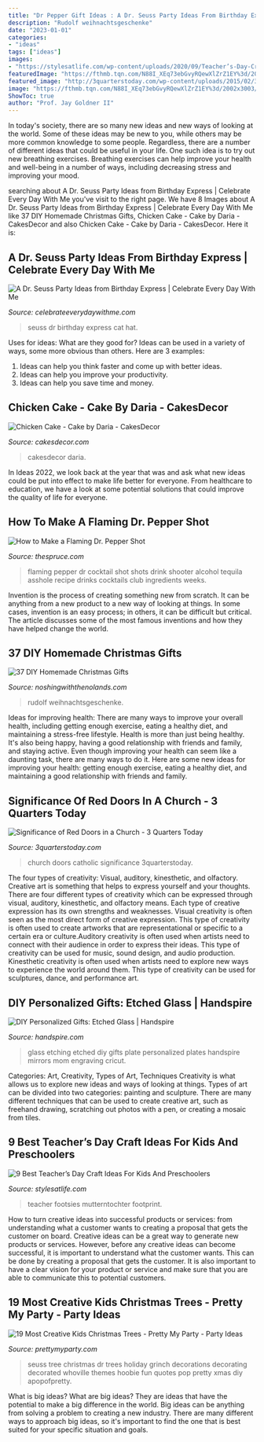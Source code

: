 ```yaml
---
title: "Dr Pepper Gift Ideas : A Dr. Seuss Party Ideas From Birthday Express"
description: "Rudolf weihnachtsgeschenke"
date: "2023-01-01"
categories:
- "ideas"
tags: ["ideas"]
images:
- "https://stylesatlife.com/wp-content/uploads/2020/09/Teacher’s-Day-Craft-Ideas-for-Kids.jpg"
featuredImage: "https://fthmb.tqn.com/N88I_XEq73ebGvyRQewXlZrZ1EY%3d/2002x3003/filters:fill(auto%2c1)/FlaminDrPepperShot-Dollarphotoclub_20947763-59a4321baf5d3a00112b9121.jpg"
featured_image: "http://3quarterstoday.com/wp-content/uploads/2015/02/365_41b_11011_churchdoor.jpg"
image: "https://fthmb.tqn.com/N88I_XEq73ebGvyRQewXlZrZ1EY%3d/2002x3003/filters:fill(auto%2c1)/FlaminDrPepperShot-Dollarphotoclub_20947763-59a4321baf5d3a00112b9121.jpg"
ShowToc: true
author: "Prof. Jay Goldner II"
---
```



In today's society, there are so many new ideas and new ways of looking at the world. Some of these ideas may be new to you, while others may be more common knowledge to some people. Regardless, there are a number of different ideas that could be useful in your life. One such idea is to try out new breathing exercises. Breathing exercises can help improve your health and well-being in a number of ways, including decreasing stress and improving your mood.

	

		
searching about A Dr. Seuss Party Ideas from Birthday Express | Celebrate Every Day With Me you've visit to the right page. We have 8 Images about A Dr. Seuss Party Ideas from Birthday Express | Celebrate Every Day With Me like 37 DIY Homemade Christmas Gifts, Chicken Cake - Cake by Daria - CakesDecor and also Chicken Cake - Cake by Daria - CakesDecor. Here it is:
		
    
## A Dr. Seuss Party Ideas From Birthday Express | Celebrate Every Day With Me

<img loading=lazy src="http://celebrateeverydaywithme.com/wp-content/uploads/2015/02/Dr.-Seuss-Party-Ideas.png" onerror="this.onerror=null;this.src='https://tse3.mm.bing.net/th?id=OIP.uc_9EzfA8TfMqPKIZ4U-fgHaLH&amp;pid=15.1';" alt="A Dr. Seuss Party Ideas from Birthday Express | Celebrate Every Day With Me">

_Source: celebrateeverydaywithme.com_

>seuss dr birthday express cat hat. 

	

Uses for ideas: What are they good for?
Ideas can be used in a variety of ways, some more obvious than others. Here are 3 examples:
1. Ideas can help you think faster and come up with better ideas.
2. Ideas can help you improve your productivity.    
3. Ideas can help you save time and money.

    
## Chicken Cake - Cake By Daria - CakesDecor

<img loading=lazy src="https://pic.cakesdecor.com/m/dndzw6keozpqlqfdh9mx.jpg" onerror="this.onerror=null;this.src='https://tse4.mm.bing.net/th?id=OIP.xSqd5YFLF-JdL3cUQ7wXCAHaJ3&amp;pid=15.1';" alt="Chicken Cake - Cake by Daria - CakesDecor">

_Source: cakesdecor.com_

>cakesdecor daria. 

	

In Ideas 2022, we look back at the year that was and ask what new ideas could be put into effect to make life better for everyone. From healthcare to education, we have a look at some potential solutions that could improve the quality of life for everyone.

    
## How To Make A Flaming Dr. Pepper Shot

<img loading=lazy src="https://fthmb.tqn.com/N88I_XEq73ebGvyRQewXlZrZ1EY%3d/2002x3003/filters:fill(auto%2c1)/FlaminDrPepperShot-Dollarphotoclub_20947763-59a4321baf5d3a00112b9121.jpg" onerror="this.onerror=null;this.src='https://tse2.mm.bing.net/th?id=OIP.4nFF-EuGFk2otfLp7f6EkQHaLH&amp;pid=15.1';" alt="How to Make a Flaming Dr. Pepper Shot">

_Source: thespruce.com_

>flaming pepper dr cocktail shot shots drink shooter alcohol tequila asshole recipe drinks cocktails club ingredients weeks. 

	

Invention is the process of creating something new from scratch. It can be anything from a new product to a new way of looking at things. In some cases, invention is an easy process; in others, it can be difficult but critical. The article discusses some of the most famous inventions and how they have helped change the world.

    
## 37 DIY Homemade Christmas Gifts

<img loading=lazy src="https://noshingwiththenolands.com/wp-content/uploads/2016/11/RudolphHotCocoa_1-Custom-2.jpg" onerror="this.onerror=null;this.src='https://tse4.mm.bing.net/th?id=OIP.r7HvoRfaaJrmzHNpEweqfwHaME&amp;pid=15.1';" alt="37 DIY Homemade Christmas Gifts">

_Source: noshingwiththenolands.com_

>rudolf weihnachtsgeschenke. 

	

Ideas for improving health: There are many ways to improve your overall health, including getting enough exercise, eating a healthy diet, and maintaining a stress-free lifestyle.
Health is more than just being healthy. It's also being happy, having a good relationship with friends and family, and staying active. Even though improving your health can seem like a daunting task, there are many ways to do it. Here are some new ideas for improving your health: getting enough exercise, eating a healthy diet, and maintaining a good relationship with friends and family.

    
## Significance Of Red Doors In A Church - 3 Quarters Today

<img loading=lazy src="http://3quarterstoday.com/wp-content/uploads/2015/02/365_41b_11011_churchdoor.jpg" onerror="this.onerror=null;this.src='https://tse1.mm.bing.net/th?id=OIP.ycyasvkUS7y9J3XOYct_twHaLH&amp;pid=15.1';" alt="Significance of Red Doors in a Church - 3 Quarters Today">

_Source: 3quarterstoday.com_

>church doors catholic significance 3quarterstoday. 

	

The four types of creativity: Visual, auditory, kinesthetic, and olfactory.
Creative art is something that helps to express yourself and your thoughts. There are four different types of creativity which can be expressed through visual, auditory, kinesthetic, and olfactory means. Each type of creative expression has its own strengths and weaknesses. Visual creativity is often seen as the most direct form of creative expression. This type of creativity is often used to create artworks that are representational or specific to a certain era or culture.Auditory creativity is often used when artists need to connect with their audience in order to express their ideas. This type of creativity can be used for music, sound design, and audio production. Kinesthetic creativity is often used when artists need to explore new ways to experience the world around them. This type of creativity can be used for sculptures, dance, and performance art.

    
## DIY Personalized Gifts: Etched Glass | Handspire

<img loading=lazy src="https://handspire.com/wp-content/uploads/2013/11/etched-glass-plate.jpg" onerror="this.onerror=null;this.src='https://tse3.mm.bing.net/th?id=OIP.OK5N4mZ6rp_u5baIXbc34wAAAA&amp;pid=15.1';" alt="DIY Personalized Gifts: Etched Glass | Handspire">

_Source: handspire.com_

>glass etching etched diy gifts plate personalized plates handspire mirrors mom engraving cricut. 

	

Categories: Art, Creativity, Types of Art, Techniques
Creativity is what allows us to explore new ideas and ways of looking at things. Types of art can be divided into two categories: painting and sculpture. There are many different techniques that can be used to create creative art, such as freehand drawing, scratching out photos with a pen, or creating a mosaic from tiles.

    
## 9 Best Teacher’s Day Craft Ideas For Kids And Preschoolers

<img loading=lazy src="https://stylesatlife.com/wp-content/uploads/2020/09/Teacher’s-Day-Craft-Ideas-for-Kids.jpg" onerror="this.onerror=null;this.src='https://tse4.mm.bing.net/th?id=OIP.HDSJcWa5rtJ2zR0oRb66oQHaFj&amp;pid=15.1';" alt="9 Best Teacher’s Day Craft Ideas For Kids And Preschoolers">

_Source: stylesatlife.com_

>teacher footsies mutterntochter footprint. 

	

How to turn creative ideas into successful products or services: from understanding what a customer wants to creating a proposal that gets the customer on board.
Creative ideas can be a great way to generate new products or services. However, before any creative ideas can become successful, it is important to understand what the customer wants. This can be done by creating a proposal that gets the customer. It is also important to have a clear vision for your product or service and make sure that you are able to communicate this to potential customers.

    
## 19 Most Creative Kids Christmas Trees - Pretty My Party - Party Ideas

<img loading=lazy src="https://zolpwsuwoq-flywheel.netdna-ssl.com/wp-content/gallery/kids-christmas-trees/Dr-Seuss-Tree.jpg" onerror="this.onerror=null;this.src='https://tse4.mm.bing.net/th?id=OIP.kuOb9R9crlQAqWsWh76v3QHaLR&amp;pid=15.1';" alt="19 Most Creative Kids Christmas Trees - Pretty My Party - Party Ideas">

_Source: prettymyparty.com_

>seuss tree christmas dr trees holiday grinch decorations decorating decorated whoville themes hoobie fun quotes pop pretty xmas diy apopofpretty. 

	

What is big ideas?
What are big ideas? They are ideas that have the potential to make a big difference in the world. Big ideas can be anything from solving a problem to creating a new industry. There are many different ways to approach big ideas, so it's important to find the one that is best suited for your specific situation and goals.

